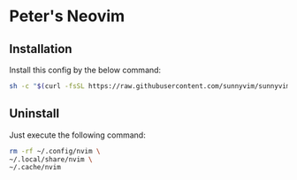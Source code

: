 # Peter's Neovim

## Installation

Install this config by the below command:

```sh
sh -c "$(curl -fsSL https://raw.githubusercontent.com/sunnyvim/sunnyvim/main/utils/installer/install.sh)"
```

## Uninstall

Just execute the following command:

```sh
rm -rf ~/.config/nvim \
~/.local/share/nvim \
~/.cache/nvim
```
